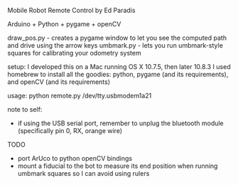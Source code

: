 Mobile Robot Remote Control
by Ed Paradis

Arduino + Python + pygame + openCV

draw_pos.py - creates a pygame window to let you see the computed path and drive using the arrow keys
umbmark.py - lets you run umbmark-style squares for calibrating your odometry system

setup:
I developed this on a Mac running OS X 10.7.5, then later 10.8.3
I used homebrew to install all the goodies: python, pygame (and its requirements), and openCV (and its requirements)

usage:
  python remote.py /dev/tty.usbmodem1a21

note to self:
- if using the USB serial port, remember to unplug the bluetooth module (specifically pin 0, RX, orange wire)

TODO
- port ArUco to python openCV bindings
- mount a fiducial to the bot to measure its end position when running umbmark squares so I can avoid using rulers


